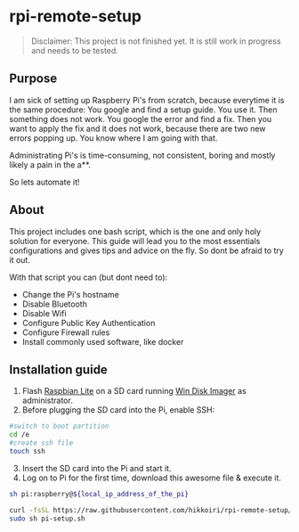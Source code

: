 # rpi-remote-setup

> Disclaimer: This project is not finished yet. It is still work in progress and needs to be tested.

## Purpose

I am sick of setting up Raspberry Pi's from scratch, because everytime it is the same procedure:
You google and find a setup guide. You use it. Then something does not work. You google the error and find a fix. Then you want to apply the fix and it does not work, because there are two new errors popping up. You know where I am going with that.

Administrating Pi's is time-consuming, not consistent, boring and mostly likely a pain in the a**.

So lets automate it!

## About

This project includes one bash script, which is the one and only holy solution for everyone.
This guide will lead you to the most essentials configurations and gives tips and advice on the fly.
So dont be afraid to try it out.

With that script you can (but dont need to):

- Change the Pi's hostname
- Disable Bluetooth
- Disable Wifi
- Configure Public Key Authentication
- Configure Firewall rules
- Install commonly used software, like docker

## Installation guide

1) Flash [Raspbian Lite](https://www.raspberrypi.org/downloads/raspbian/) on a SD card running [Win Disk Imager](https://sourceforge.net/projects/win32diskimager/) as administrator.
2) Before plugging the SD card into the Pi, enable SSH:
  
```bash
#switch to boot partition
cd /e
#create ssh file
touch ssh
```

3) Insert the SD card into the Pi and start it.
4) Log on to Pi for the first time, download this awesome file & execute it.

```bash
sh pi:raspberry@${local_ip_address_of_the_pi}

curl -fsSL https://raw.githubusercontent.com/hikkoiri/rpi-remote-setup/master/setup.sh -o pi-setup.sh
sudo sh pi-setup.sh
```
